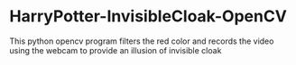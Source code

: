 # HarryPotter-InvisibleCloak-OpenCV
This python opencv program filters the red color and records the video using the webcam to provide an illusion of invisible cloak
